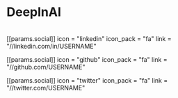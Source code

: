 <h1>DeepInAI</h1>

<br>
[[params.social]]
    icon = "linkedin"
    icon_pack = "fa"
    link = "//linkedin.com/in/USERNAME"

 [[params.social]]
    icon = "github"
    icon_pack = "fa"
    link = "//github.com/USERNAME"

 [[params.social]]
    icon = "twitter"
    icon_pack = "fa"
    link = "//twitter.com/USERNAME"

